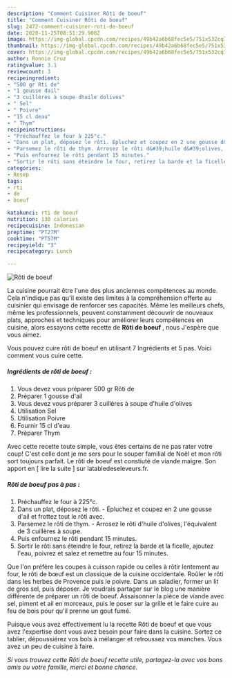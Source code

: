 ```yaml
---
description: "Comment Cuisiner Rôti de boeuf"
title: "Comment Cuisiner Rôti de boeuf"
slug: 2472-comment-cuisiner-roti-de-boeuf
date: 2020-11-25T08:51:29.900Z
image: https://img-global.cpcdn.com/recipes/49b42a6b68fec5e5/751x532cq70/roti-de-boeuf-photo-principale-de-la-recette.jpg
thumbnail: https://img-global.cpcdn.com/recipes/49b42a6b68fec5e5/751x532cq70/roti-de-boeuf-photo-principale-de-la-recette.jpg
cover: https://img-global.cpcdn.com/recipes/49b42a6b68fec5e5/751x532cq70/roti-de-boeuf-photo-principale-de-la-recette.jpg
author: Ronnie Cruz
ratingvalue: 3.1
reviewcount: 3
recipeingredient:
- "500 gr Rti de"
- "1 gousse dail"
- "3 cuillères à soupe dhuile dolives"
- " Sel"
- " Poivre"
- "15 cl deau"
- " Thym"
recipeinstructions:
- "Préchauffez le four à 225°c."
- "Dans un plat, déposez le rôti. Épluchez et coupez en 2 une gousse d&#39;ail et frottez tout le rôti avec."
- "Parsemez le rôti de thym. Arrosez le rôti d&#39;huile d&#39;olives, l&#39;équivalent de 3 cuillères à soupe."
- "Puis enfournez le rôti pendant 15 minutes."
- "Sortir le rôti sans éteindre le four, retirez la barde et la ficelle, ajoutez l&#39;eau, poivrez et salez et remettre au four 15 minutes."
categories:
- Resep
tags:
- rti
- de
- boeuf

katakunci: rti de boeuf 
nutrition: 130 calories
recipecuisine: Indonesian
preptime: "PT27M"
cooktime: "PT57M"
recipeyield: "3"
recipecategory: Lunch

---
```



![Rôti de boeuf](https://img-global.cpcdn.com/recipes/49b42a6b68fec5e5/751x532cq70/roti-de-boeuf-photo-principale-de-la-recette.jpg)

La cuisine pourrait être l'une des plus anciennes compétences au monde. Cela n'indique pas qu'il existe des limites à la compréhension offerte au cuisinier qui envisage de renforcer ses capacités. Même les meilleurs chefs, même les professionnels, peuvent constamment découvrir de nouveaux plats, approches et techniques pour améliorer leurs compétences en cuisine, alors essayons cette recette de <strong> Rôti de boeuf </strong>, nous J'espère que vous aimez.

<!--inarticleads1-->

Vous pouvez cuire rôti de boeuf en utilisant 7 Ingrédients et 5 pas. Voici comment vous cuire cette.

##### Ingrédients de rôti de boeuf :

1. Vous devez vous préparer 500 gr Rôti de
1. Préparer 1 gousse d&#39;ail
1. Vous devez vous préparer 3 cuillères à soupe d&#39;huile d&#39;olives
1. Utilisation  Sel
1. Utilisation  Poivre
1. Fournir 15 cl d&#39;eau
1. Préparer  Thym


Avec cette recette toute simple, vous êtes certains de ne pas rater votre coup! C&#39;est celle dont je me sers pour le souper familial de Noël et mon rôti sort toujours parfait. Le rôti de boeuf est constiuté de viande maigre. Son apport en [ lire la suite ] sur latabledeseleveurs.fr. 

<!--inarticleads2-->

##### Rôti de boeuf pas à pas :

1. Préchauffez le four à 225°c.
1. Dans un plat, déposez le rôti. - Épluchez et coupez en 2 une gousse d&#39;ail et frottez tout le rôti avec.
1. Parsemez le rôti de thym. - Arrosez le rôti d&#39;huile d&#39;olives, l&#39;équivalent de 3 cuillères à soupe.
1. Puis enfournez le rôti pendant 15 minutes.
1. Sortir le rôti sans éteindre le four, retirez la barde et la ficelle, ajoutez l&#39;eau, poivrez et salez et remettre au four 15 minutes.


Que l&#39;on préfère les coupes à cuisson rapide ou celles à rôtir lentement au four, le rôti de bœuf est un classique de la cuisine occidentale. Roûler le rôti dans les herbes de Provence puis le poivre. Dans un saladier, former un lit de gros sel, puis déposer. Je voudrais partager sur le blog une manière différente de préparer un rôti de boeuf. Assaisonner la pièce de viande avec sel, piment et ail en morceaux, puis le poser sur la grille et le faire cuire au feu de bois pour qu&#39;il prenne un gout fumé. 

<!--inarticleads1-->

<p>
Puisque vous avez effectivement lu la recette Rôti de boeuf et que vous avez l'expertise dont vous avez besoin pour faire dans la cuisine. Sortez ce tablier, dépoussiérez vos bols à mélanger et retroussez vos manches. Vous avez un peu de cuisine à faire.
</p>

<p>
<i>Si vous trouvez cette Rôti de boeuf recette utile, partagez-la avec vos bons amis ou votre famille, merci et bonne chance.</i>
</p>
